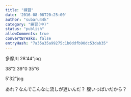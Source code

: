 ```yaml
---
title: "練習"
date: '2016-08-08T20:25:00'
author: "subaru44k"
category: "練習(中)"
status: "publish"
allowComments: true
convertBreaks: false
entryHash: "7a35a35a99275c1b0ddfb90dc53dab35"
---
```

多摩川
28&#39;44"jog

38"2
39"0
35"6

5&#39;32"jog

あれ？なんでこんなに流しが遅いんだ？
腹いっぱいだから？
